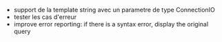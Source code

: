 - support de la template string avec un parametre de type ConnectionIO
- tester les cas d'erreur
- improve error reporting: if there is a syntax error, display the original query